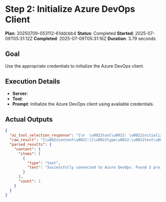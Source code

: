 ﻿# Step 2: Initialize Azure DevOps Client

**Plan**: 20250709-053112-61ddcbb4
**Status**: Completed
**Started**: 2025-07-09T05:31:12Z
**Completed**: 2025-07-09T05:31:16Z
**Duration**: 3.79 seconds

## Goal
Use the appropriate credentials to initialize the Azure DevOps client.

## Execution Details
- **Server**: 
- **Tool**: 
- **Prompt**: Initialize the Azure DevOps client using available credentials.

## Actual Outputs
```json
{
  "ai_tool_selection_response": "{\n  \u0022tool\u0022: \u0022initialize_azure_dev_ops_client\u0022,\n  \u0022parameters\u0022: {}\n}",
  "raw_result": "{\u0022content\u0022:[{\u0022type\u0022:\u0022text\u0022,\u0022text\u0022:\u0022Successfully connected to Azure DevOps. Found 3 projects.\u0022}]}",
  "parsed_results": {
    "content": {
      "items": [
        {
          "type": "text",
          "text": "Successfully connected to Azure DevOps. Found 3 projects."
        }
      ],
      "count": 1
    }
  }
}
```
